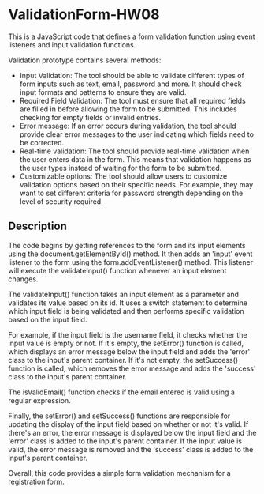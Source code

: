 # ValidationForm-HW08
This is a JavaScript code that defines a form validation function using event listeners and input validation functions.

Validation prototype contains several methods:

- Input Validation: The tool should be able to validate different types of form inputs such as text, email, password and more. It should check input formats and patterns to ensure they are valid.
- Required Field Validation: The tool must ensure that all required fields are filled in before allowing the form to be submitted. This includes checking for empty fields or invalid entries.
- Error message: If an error occurs during validation, the tool should provide clear error messages to the user indicating which fields need to be corrected.
- Real-time validation: The tool should provide real-time validation when the user enters data in the form. This means that validation happens as the user types instead of waiting for the form to be submitted.
- Customizable options: The tool should allow users to customize validation options based on their specific needs. For example, they may want to set different criteria for password strength depending on the level of security required.

## Description
The code begins by getting references to the form and its input elements using the document.getElementById() method. It then adds an 'input' event listener to the form using the form.addEventListener() method. This listener will execute the validateInput() function whenever an input element changes.

The validateInput() function takes an input element as a parameter and validates its value based on its id. It uses a switch statement to determine which input field is being validated and then performs specific validation based on the input field.

For example, if the input field is the username field, it checks whether the input value is empty or not. If it's empty, the setError() function is called, which displays an error message below the input field and adds the 'error' class to the input's parent container. If it's not empty, the setSuccess() function is called, which removes the error message and adds the 'success' class to the input's parent container.

The isValidEmail() function checks if the email entered is valid using a regular expression.

Finally, the setError() and setSuccess() functions are responsible for updating the display of the input field based on whether or not it's valid. If there's an error, the error message is displayed below the input field and the 'error' class is added to the input's parent container. If the input value is valid, the error message is removed and the 'success' class is added to the input's parent container.

Overall, this code provides a simple form validation mechanism for a registration form.
